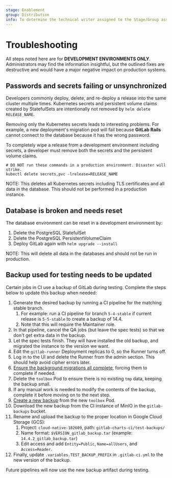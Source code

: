 ```yaml
---
stage: Enablement
group: Distribution
info: To determine the technical writer assigned to the Stage/Group associated with this page, see https://about.gitlab.com/handbook/engineering/ux/technical-writing/#designated-technical-writers
---
```


# Troubleshooting

All steps noted here are for **DEVELOPMENT ENVIRONMENTS ONLY**.
Administrators may find the information insightful, but the outlined fixes
are destructive and would have a major negative impact on production
systems.

## Passwords and secrets failing or unsynchronized

Developers commonly deploy, delete, and re-deploy a release into the same
cluster multiple times. Kubernetes secrets and persistent volume claims created by StatefulSets are
intentionally not removed by `helm delete RELEASE_NAME`.

Removing only the Kubernetes secrets leads to interesting problems. For
example, a new deployment's migration pod will fail because **GitLab Rails**
cannot connect to the database because it has the wrong password.

To completely wipe a release from a development environment including
secrets, a developer must remove both the secrets and the persistent volume
claims.

```shell
# DO NOT run these commands in a production environment. Disaster will strike.
kubectl delete secrets,pvc -lrelease=RELEASE_NAME
```

NOTE:
This deletes all Kubernetes secrets including TLS certificates and all data
in the database. This should not be performed in a production instance.

## Database is broken and needs reset

The database environment can be reset in a development environment by:

1. Delete the PostgreSQL StatefulSet
1. Delete the PostgreSQL PersistentVolumeClaim
1. Deploy GitLab again with `helm upgrade --install`

NOTE:
This will delete all data in the databases and should not be run in
production.

## Backup used for testing needs to be updated

Certain jobs in CI use a backup of GitLab during testing. Complete the steps below to update this backup when needed:

1. Generate the desired backup by running a CI pipeline for the matching stable branch.
   1. For example: run a CI pipeline for branch `5-4-stable` if current release is `5-5-stable` to create a backup of 14.4.
   1. Note that this will require the Maintainer role.
1. In that pipeline, cancel the QA jobs (but leave the spec tests) so that we don't get extra data in the backup.
1. Let the spec tests finish. They will have installed the old backup, and migrated the instance to the version we want.
1. Edit the `gitlab-runner` Deployment replicas to 0, so the Runner turns off.
1. Log in to the UI and delete the Runner from the admin section. This should help avoid cipher errors later.
1. [Ensure the background migrations all complete](https://docs.gitlab.com/ee/update/#checking-for-background-migrations-before-upgrading), forcing them to complete if needed.
1. Delete the `toolbox` Pod to ensure there is no existing `tmp` data, keeping the backup small.
1. If any manual work is needed to modify the contents of the backup, complete it before moving on to the next step.
1. [Create a new backup](../backup-restore/backup.md) from the new `toolbox` Pod.
1. Download the new backup from the CI instance of MinIO in the `gitlab-backups` bucket.
1. Rename and upload the backup to the proper location in Google Cloud Storage (GCS):
   1. Project: `cloud-native-182609`, path: `gitlab-charts-ci/test-backups/`
   1. Name format: `$VERSION_gitlab_backup.tar` (example: `14.4.2_gitlab_backup.tar`)
   1. Edit access and add `Entity=Public`, `Name=allUsers`, and `Access=Reader`.
1. Finally, update `.variables.TEST_BACKUP_PREFIX` in `.gitlab-ci.yml` to the new version of the backup.

Future pipelines will now use the new backup artifact during testing.
